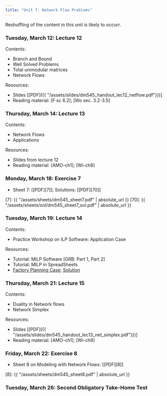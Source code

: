 ```yaml
---
title: "Unit 7: Network Flow Problems" 
---
```


Reshuffling of the content in this unit is likely to occurr.

### Tuesday, March 12: Lecture 12

Contents:

- Branch and Bound
- Well Solved Problems
- Total unimodular matrices
- Network Flows 

Resources:
- Slides [[PDF]({{ "/assets/slides/dm545_handout_lec12_netflow.pdf"}})]
- Reading material: [F sc 6.2]; [Wo sec. 3.2-3.5]


### Thursday, March 14: Lecture 13

Contents:
- Network Flows
- Applications

Resources:
- Slides from lecture 12
- Reading material: [AMO-ch1]; [Wi-ch9]     



### Monday, March 18: Exercise 7

- Sheet 7: [[PDF][7]]; Solutions: [[PDF][70]]

[7]: {{ "/assets/sheets/dm545_sheet7.pdf" | absolute_url }}
[70]: {{ "/assets/sheets/sol/dm545_sheet7_sol.pdf" | absolute_url }}


### Tuesday, March 19: Lecture 14

Contents:
- Practice Workshop on ILP Software: Application Case   

Resources:
- Tutorial: MILP Software [GRB: Part 1, Part 2] 
- Tutorial: MILP in SpreadSheets
- [Factory Planning Case](https://github.com/DM871/dm871.github.io/blob/main/notebooks/factory_planning_maintenance.ipynb); [Solution](https://github.com/DM871/dm871.github.io/blob/main/notebooks/factory_planning_maintenance_sol.ipynb)


### Thursday, March 21: Lecture 15

Contents:
- Duality in Network flows
- Network Simplex

Resources:
- Slides [[PDF]({{ "/assets/slides/dm545_handout_lec13_net_simplex.pdf"}})]
- Reading material: [AMO-ch1]; [Wi-ch9]    


### Friday, March 22: Exercise 8

- Sheet 8 on Modeling with Network Flows: [[PDF][8]]

[8]: {{ "/assets/sheets/dm545_sheet8.pdf" | absolute_url }}




### Tuesday, March 26: Second Obligatory Take-Home Test